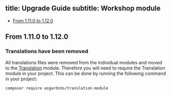 title: Upgrade Guide
subtitle: Workshop module
-------

- [From 1.11.0 to 1.12.0](#upgrade-1.12.0)

## <a name="upgrade-1.12.0" class="anchor" href="#upgrade-1.12.0"></a> From 1.11.0 to 1.12.0

### Translations have been removed

All translations files were removed from the individual modules and moved to the [Translation](https://github.com/AsgardCms/Translation) module. Therefore you will need to require the Translation module in your project. This can be done by running the following command in your project:

``` .language-bash
composer require asgardcms/translation-module
```
